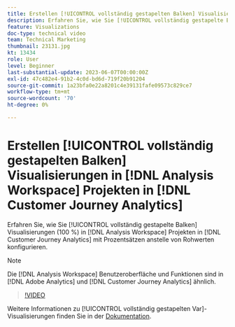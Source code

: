 ```yaml
---
title: Erstellen [!UICONTROL vollständig gestapelten Balken] Visualisierungen in  [!DNL Analysis Workspace]  Projekten
description: Erfahren Sie, wie Sie [!UICONTROL vollständig gestapelte Balken] Visualisierungen in Projekten in  [!DNL Customer Journey Analytics] konfigurieren, die Prozentsätze  [!DNL Analysis Workspace]  Rohwerte verwenden.
feature: Visualizations
doc-type: technical video
team: Technical Marketing
thumbnail: 23131.jpg
kt: 13434
role: User
level: Beginner
last-substantial-update: 2023-06-07T00:00:00Z
exl-id: 47c482e4-91b2-4c0d-bd6d-719f20b91204
source-git-commit: 1a23bfa0e22a8201c4e39131fafe09573c829ce7
workflow-type: tm+mt
source-wordcount: '70'
ht-degree: 0%

---
```


# Erstellen [!UICONTROL vollständig gestapelten Balken] Visualisierungen in [!DNL Analysis Workspace] Projekten in [!DNL Customer Journey Analytics]

Erfahren Sie, wie Sie [!UICONTROL vollständig gestapelte Balken] Visualisierungen (100 %) in [!DNL Analysis Workspace] Projekten in [!DNL Customer Journey Analytics] mit Prozentsätzen anstelle von Rohwerten konfigurieren.

>[!NOTE]
>
>Die [!DNL Analysis Workspace] Benutzeroberfläche und Funktionen sind in [!DNL Adobe Analytics] und [!DNL Customer Journey Analytics] ähnlich.

>[!VIDEO](https://video.tv.adobe.com/v/30079/?quality=12&learn=on&captions=ger)

Weitere Informationen zu [!UICONTROL vollständig gestapelten Var]-Visualisierungen finden Sie in der [Dokumentation](https://experienceleague.adobe.com/docs/analytics-platform/using/cja-workspace/visualizations/bar.html?lang=de).
